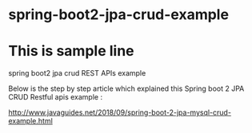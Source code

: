 # spring-boot2-jpa-crud-example
# This is sample line
spring boot2 jpa crud REST APIs example


Below is the step by step article which explained this Spring boot 2 JPA CRUD Restful apis example :


http://www.javaguides.net/2018/09/spring-boot-2-jpa-mysql-crud-example.html
